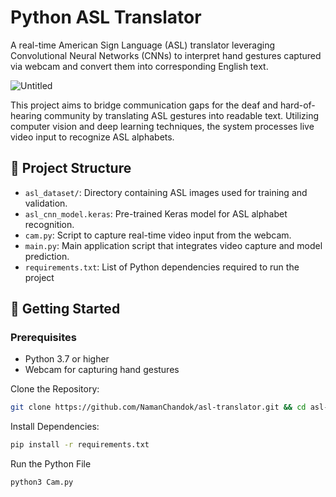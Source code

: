 # Python ASL Translator
A real-time American Sign Language (ASL) translator leveraging Convolutional Neural Networks (CNNs) to interpret hand gestures captured via webcam and convert them into corresponding English text.​

![Untitled](https://github.com/user-attachments/assets/a8928357-9c30-49f5-90cb-a54815291971)

This project aims to bridge communication gaps for the deaf and hard-of-hearing community by translating ASL gestures into readable text. Utilizing computer vision and deep learning techniques, the system processes live video input to recognize ASL alphabets.​

## 📂 Project Structure
- `asl_dataset/`: Directory containing ASL images used for training and validation.
- `asl_cnn_model.keras`: Pre-trained Keras model for ASL alphabet recognition.
- `cam.py`: Script to capture real-time video input from the webcam.
- `main.py`: Main application script that integrates video capture and model prediction.
- `requirements.txt`: List of Python dependencies required to run the project

## 🚀 Getting Started

### Prerequisites
- Python 3.7 or higher
- Webcam for capturing hand gestures​

Clone the Repository:
```bash
git clone https://github.com/NamanChandok/asl-translator.git && cd asl-translator
```

Install Dependencies:
```bash
pip install -r requirements.txt
```

Run the Python File
```bash
python3 Cam.py
```
